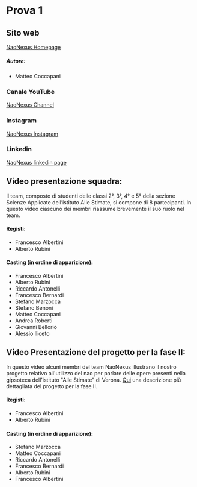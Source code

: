 # Prova 1

## Sito web 
 
[NaoNexus Homepage](https://naonexus.altervista.org)

##### Autore:

- Matteo Coccapani

### Canale YouTube

[NaoNexus Channel](https://www.youtube.com/channel/UCGr9x7Fr44V628GJXwMe4Pg)

### Instagram

[NaoNexus Instagram](https://www.instagram.com/naonexus/)

### Linkedin
[NaoNexus linkedin page](https://www.linkedin.com/in/nao-nexus-95b929208/)

## Video presentazione squadra:

Il team, composto di studenti delle classi 2°, 3°, 4° e 5° della sezione Scienze Applicate dell’istituto Alle Stimate, si compone di 8 partecipanti. In questo video ciascuno dei membri riassume brevemente il suo ruolo nel team.

#### Registi:
- Francesco Albertini
- Alberto Rubini

#### Casting (in ordine di apparizione):
- Francesco Albertini
- Alberto Rubini
- Riccardo Antonelli
- Francesco Bernardi
- Stefano Marzocca
- Stefano Benoni
- Matteo Coccapani
- Andrea Roberti
- Giovanni Bellorio
- Alessio Iliceto

## Video Presentazione del progetto per la fase II: 

In questo video alcuni membri del team NaoNexus illustrano il nostro progetto relativo all'utilizzo del nao per parlare delle opere presenti nella gipsoteca dell'istituto "Alle Stimate" di Verona. [Qui](https://naonexus.altervista.org/il-progetto/) una descrizione più dettagliata del progetto per la fase II.

#### Registi:

- Francesco Albertini
- Alberto Rubini

#### Casting (in ordine di apparizione):
- Stefano Marzocca
- Matteo Coccapani
- Riccardo Antonelli
- Francesco Bernardi
- Alberto Rubini
- Francesco Albertini
